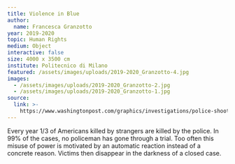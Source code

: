 ```yaml
---
title: Violence in Blue
author:
  name: Francesca Granzotto
year: 2019-2020
topic: Human Rights
medium: Object
interactive: false
size: 4000 x 3500 cm
institute: Politecnico di Milano
featured: /assets/images/uploads/2019-2020_Granzotto-4.jpg
images:
  - /assets/images/uploads/2019-2020_Granzotto-2.jpg
  - /assets/images/uploads/2019-2020_Granzotto-1.jpg
source:
  link: >-
    https://www.washingtonpost.com/graphics/investigations/police-shootings-database/
---
```

Every year 1/3 of Americans killed by strangers are killed by the police. In 99% of the cases, no policeman has gone through a trial. Too often this misuse of power is motivated by an automatic reaction instead of a concrete reason. Victims then disappear in the darkness of a closed case. 
